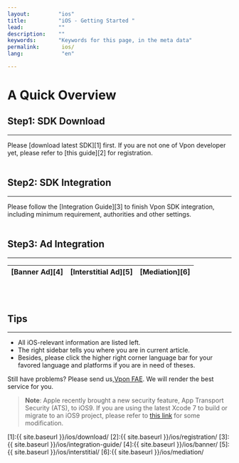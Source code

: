 ```yaml
---
layout:         "ios"
title:          "iOS - Getting Started "
lead:           ""
description:    ""
keywords:       "Keywords for this page, in the meta data"
permalink:       ios/
lang:            "en"

---
```

# A Quick Overview
## Step1: SDK Download
---
Please [download latest SDK][1] first. If you are not one of Vpon developer yet, please refer to [this guide][2] for registration. <br><br>

## Step2: SDK Integration
---
Please follow the [Integration Guide][3] to finish Vpon SDK integration, including minimum requirement, authorities and other settings.<br><br>

## Step3: Ad Integration
---
| [Banner Ad][4]  |[Interstitial Ad][5] |[Mediation][6]|
| :------------:|:-----------:| :--------: |
<br><br>

## Tips
---
* All iOS-relevant information are listed left.
* The right sidebar tells you where you are in current article.
* Besides, please click the higher right corner language bar for your favored language and platforms if you are in need of theses.

Still have problems? Please send us,[Vpon FAE](mailto:fae@vpon.com). We will render the best service for you.


> **Note**: Apple recently brought a new security feature, App Transport Security (ATS), to iOS9. If you are using the latest Xcode 7 to build or migrate to an iOS9 project, please refer to [this link](http://wiki.vpon.com/index.php?title=English_iOS_App_Transport_Security) for some modification.




[1]:{{ site.baseurl }}/ios/download/
[2]:{{ site.baseurl }}/ios/registration/
[3]:{{ site.baseurl }}/ios/integration-guide/
[4]:{{ site.baseurl }}/ios/banner/
[5]:{{ site.baseurl }}/ios/interstitial/
[6]:{{ site.baseurl }}/ios/mediation/
